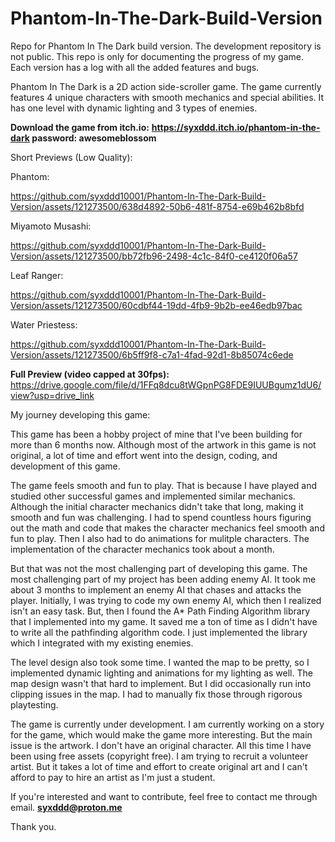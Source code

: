 # Phantom-In-The-Dark-Build-Version
Repo for Phantom In The Dark build version. The development repository is not public. This repo is only for documenting the progress of my game. Each version has a log with all the added features and bugs.


Phantom In The Dark is a 2D action side-scroller game. 
The game currently features 4 unique characters with smooth mechanics and special abilities.
It has one level with dynamic lighting and 3 types of enemies. 

**Download the game from itch.io:**
**https://syxddd.itch.io/phantom-in-the-dark
password: awesomeblossom**

Short Previews (Low Quality):

Phantom:

https://github.com/syxddd10001/Phantom-In-The-Dark-Build-Version/assets/121273500/638d4892-50b6-481f-8754-e69b462b8bfd

Miyamoto Musashi:

https://github.com/syxddd10001/Phantom-In-The-Dark-Build-Version/assets/121273500/bb72fb96-2498-4c1c-84f0-ce4120f06a57

Leaf Ranger:

https://github.com/syxddd10001/Phantom-In-The-Dark-Build-Version/assets/121273500/60cdbf44-19dd-4fb9-9b2b-ee46edb97bac

Water Priestess:

https://github.com/syxddd10001/Phantom-In-The-Dark-Build-Version/assets/121273500/6b5ff9f8-c7a1-4fad-92d1-8b85074c6ede



**Full Preview (video capped at 30fps):**
https://drive.google.com/file/d/1FFq8dcu8tWGpnPG8FDE9IUUBgumz1dU6/view?usp=drive_link

My journey developing this game:

This game has been a hobby project of mine that I've been building for more than 6 months now.
Although most of the artwork in this game is not original, a lot of time and effort went into the design, coding, and development of this game.

The game feels smooth and fun to play. That is because I have played and studied other successful games and implemented similar mechanics. Although the initial character mechanics didn't take that long, making it smooth and fun was challenging. I had to spend countless hours figuring out the math and code that makes the character mechanics feel smooth and fun to play. Then I also had to do animations for mulitple characters. The implementation of the character mechanics took about a month. 

But that was not the most challenging part of developing this game. The most challenging part of my project has been adding enemy AI. It took me about 3 months to implement an enemy AI that chases and attacks the player. Initially, I was trying to code my own enemy AI, which then I realized isn't an easy task. But, then I found the A* Path Finding Algorithm library that I implemented into my game. It saved me a ton of time as I didn't have to write all the pathfinding algorithm code. 
I just implemented the library which I integrated with my existing enemies.

The level design also took some time. I wanted the map to be pretty, so I implemented dynamic lighting and animations for my lighting as well. The map design wasn't that hard to implement. But I did occasionally run into clipping issues in the map. I had to manually fix those through rigorous playtesting.

The game is currently under development. I am currently working on a story for the game, which would make the game more interesting. But the main issue is the artwork. I don't have an original character. All this time I have been using free assets (copyright free). I am trying to recruit a volunteer artist. But it takes a lot of time and effort to create original art and I can't afford to pay to hire an artist as I'm just a student.  

If you're interested and want to contribute, feel free to contact me through email. **syxddd@proton.me**

Thank you.



